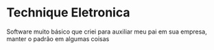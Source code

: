 # Technique Eletronica
 Software muito básico que criei para auxiliar meu pai em sua empresa, manter o padrão em algumas coisas
